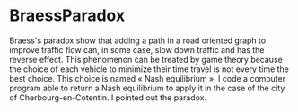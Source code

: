 # BraessParadox
Braess's paradox show that adding a path in a road oriented graph to improve traffic flow can, in some case, slow down traffic and has the reverse effect. This phenomenon can be treated by game theory because the choice of each vehicle to minimize their time travel is not every time the best choice. This choice is named « Nash equilibrium ». I code a computer program able to return a Nash equilibrium to apply it in the case of the city of Cherbourg-en-Cotentin. I pointed out the paradox.
